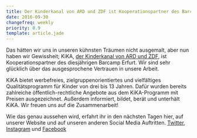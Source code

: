 ```yaml
---
title: Der Kinderkanal von ARD und ZDF ist Kooperationspartner des Barcamp Erfurt
date: 2016-09-30
changefreq: weekly
priority: 0.9
template: article.jade
---
```


Das hätten wir uns in unseren kühnsten Träumen nicht ausgemalt, aber nun haben wir Gewissheit; KiKA, <a href="http://www.kika.de/erwachsene/index.html">der Kinderkanal von ARD und ZDF</a>, ist Kooperationspartner des diesjährigen Barcamp Erfurt. Wir sind sehr glücklich über das ausgesprochene Vertrauen in unsere Arbeit.

KiKA bietet werbefreies, zielgruppenorientiertes und vielfältiges Qualitätsprogramm für Kinder von drei bis 13 Jahren. Dafür wurden bereits zahlreiche öffentlich-rechtliche Angebote aus dem KiKA-Programm mit Preisen ausgezeichnet. Außerdem informiert, bildet, berät und unterhält KiKA.
Wir freuen uns auf die Zusammenarbeit!

Wie das genau aussehen wird, erfahrt ihr in den nächsten Tagen hier, auf unserer Website und auf unseren anderen Social Media Auftritten.
<a href="https://twitter.com/barcamperfurt">Twitter</a>,
<a href="https://instagram.com/barcamp_erfurt">Instagram</a> und
<a href="https://www.facebook.com/BarcampErfurt/">Facebook</a>